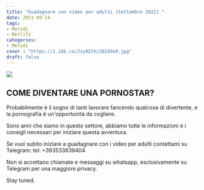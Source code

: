 ```yaml
---
title: "Guadagnare con video per adulti [Settembre 2021] "
date: 2021-09-14
tags:
- Metodi
- Netlify
categories:
- Metodi
cover : "https://i.ibb.co/Jzy9Zth/29243e9.jpg"
draft: false
---
```


<img src="https://i.ibb.co/C1NT7D0/kemp-london-hire-xxx.jpg">

<h2> COME DIVENTARE UNA PORNOSTAR? </h2>

Probabilmente è il sogno di tanti lavorare fancendo qualcosa di divertente, e la pornografia è un'opportunità da cogliere.

Sono anni che siamo in questo settore, abbiamo tutte le informazioni e i consigli necessari per iniziare questa avventura.

Se vuoi subito iniziare a guadagnare con i video per adulti contattami su Telegram: tel: +393533639404

Non si accettano chiamate e messaggi su whatsapp, esclusivamente su Telegram per una maggiore privacy.

Stay tuned.



